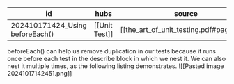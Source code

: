 
| id                              | hubs          | source                                  |
| ------------------------------- | ------------- | --------------------------------------- |
| 202410171424_Using beforeEach() | [[Unit Test]] | [[the_art_of_unit_testing.pdf#page=74]] |
beforeEach() can help us remove duplication in our tests because it runs once
before each test in the describe block in which we nest it. We can also nest it multiple
times, as the following listing demonstrates.
![[Pasted image 20241017142451.png]]
